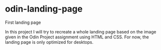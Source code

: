 # odin-landing-page
First landing page

In this project I will try to recreate a whole landing page based on the image given in the Odin Project assignment using HTML and CSS. For now, the landing page is only optimized for desktops.
